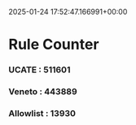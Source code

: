 2025-01-24 17:52:47.166991+00:00
# Rule Counter 
 ### UCATE : 511601

 ### Veneto : 443889

 ### Allowlist : 13930